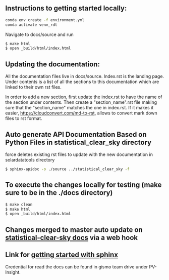 ## Instructions to getting started locally:

```sh
conda env create -f environment.yml
conda activate venv_rdt
```

Navigate to docs/source and run

```sh
$ make html
$ open _build/html/index.html
```

## Updating the documentation:

All the documentation files live in docs/source. Index.rst is the landing page. Under contents is a list of all the sections to this documentation which are linked to their own rst files.

In order to add a new section, first update the index.rst to have the name of the section under contents. Then create a "section_name".rst file making sure that the "section_name" matches the one in index.rst. If it makes it easier, https://cloudconvert.com/md-to-rst, allows to convert mark down files to rst format.

## Auto generate API Documentation Based on Python Files in statistical_clear_sky directory

force deletes existing rst files to update with the new documentation in solardatatools directory

```sh
$ sphinx-apidoc -o ./source ../statistical_clear_sky -f
```

## To execute the changes locally for testing (make sure to be in the ./docs directory)

```sh
$ make clean
$ make html
$ open _build/html/index.html
```

## Changes merged to master auto update on [statistical-clear-sky docs](https://statistical-clear-sky.readthedocs.io/en/latest/) via a web hook


## Link for [getting started with sphinx](https://docs.readthedocs.io/en/stable/intro/getting-started-with-sphinx.html)

Credential for read the docs can be found in gismo team drive under PV-Insight.
